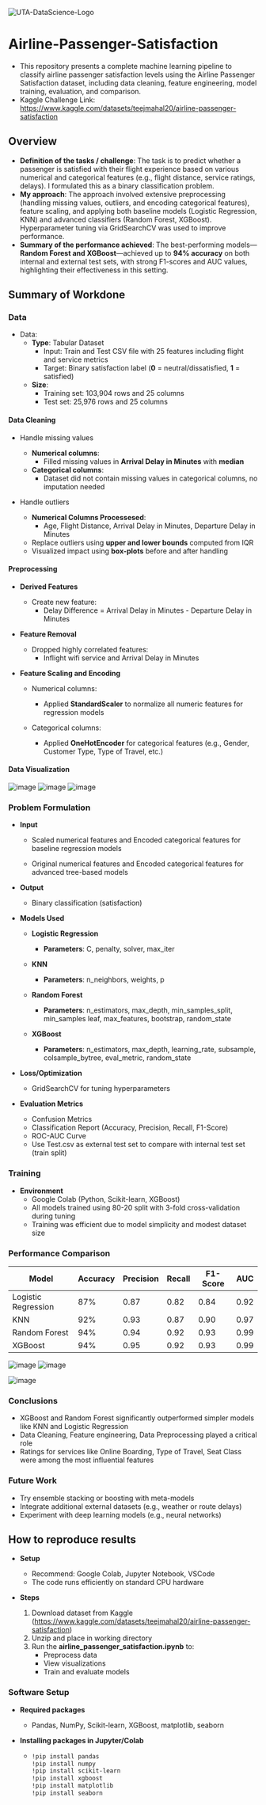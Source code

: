 ![UTA-DataScience-Logo](https://github.com/user-attachments/assets/6d626bcc-5430-4356-927b-97764939109d)

# Airline-Passenger-Satisfaction
* This repository presents a complete machine learning pipeline to classify airline passenger satisfaction levels using the Airline Passenger Satisfaction dataset, including data cleaning, feature engineering, model training, evaluation, and comparison.
* Kaggle Challenge Link: https://www.kaggle.com/datasets/teejmahal20/airline-passenger-satisfaction

## Overview

  * **Definition of the tasks / challenge**: The task is to predict whether a passenger is satisfied with their flight experience based on various numerical and categorical features (e.g., flight distance, service ratings, delays). I formulated this as a binary classification problem.
  * **My approach**: The approach involved extensive preprocessing (handling missing values, outliers, and encoding categorical features), feature scaling, and applying both baseline models (Logistic Regression, KNN) and advanced classifiers (Random Forest, XGBoost). Hyperparameter tuning via GridSearchCV was used to improve performance.
  * **Summary of the performance achieved**: The best-performing models—**Random Forest and XGBoost**—achieved up to **94% accuracy** on both internal and external test sets, with strong F1-scores and AUC values, highlighting their effectiveness in this setting.

## Summary of Workdone

### Data

* Data:
  * **Type**: Tabular Dataset
    * Input: Train and Test CSV file with 25 features including flight and service metrics
    * Target: Binary satisfaction label (**0** = neutral/dissatisfied, **1** = satisfied)
  * **Size**:
    * Training set: 103,904 rows and 25 columns
    * Test set: 25,976 rows and 25 columns
      
#### Data Cleaning

* Handle missing values
    * **Numerical columns**:
       * Filled missing values in **Arrival Delay in Minutes** with **median**
    * **Categorical columns**:
       * Dataset did not contain missing values in categorical columns, no imputation needed

* Handle outliers
    * **Numerical Columns Processesed**:
       * Age, Flight Distance, Arrival Delay in Minutes, Departure Delay in Minutes
    * Replace outliers using **upper and lower bounds** computed from IQR
    * Visualized impact using **box-plots** before and after handling

#### Preprocessing

* **Derived Features**
  * Create new feature:
    * Delay Difference = Arrival Delay in Minutes - Departure Delay in Minutes
      
* **Feature Removal**
  * Dropped highly correlated features:
    * Inflight wifi service and Arrival Delay in Minutes

* **Feature Scaling and Encoding**
  * Numerical columns:
    * Applied **StandardScaler** to normalize all numeric features for regression models
   
  * Categorical columns:
    * Applied **OneHotEncoder** for categorical features (e.g., Gender, Customer Type, Type of Travel, etc.)

#### Data Visualization
![image](https://github.com/user-attachments/assets/3393b2d3-ab7a-424b-bdf8-8f127b222f90)
![image](https://github.com/user-attachments/assets/1f16dc05-6dd0-4f1a-a8ed-53f0566bcfa4)
![image](https://github.com/user-attachments/assets/80f44a05-6681-43f2-a200-0f4a86b14447)




### Problem Formulation

  * **Input**
    * Scaled numerical features and Encoded categorical features for baseline regression models
      
    * Original numerical features and Encoded categorical features for advanced tree-based models
      
  * **Output**
    * Binary classification (satisfaction)
      
  * **Models Used**
    * **Logistic Regression**
      * **Parameters**: C, penalty, solver, max_iter

    * **KNN**
      * **Parameters**: n_neighbors, weights, p
        
    * **Random Forest**
      * **Parameters**: n_estimators, max_depth, min_samples_split, min_samples leaf, max_features, bootstrap, random_state

    * **XGBoost**
      * **Parameters**: n_estimators, max_depth, learning_rate, subsample, colsample_bytree, eval_metric, random_state
     
  * **Loss/Optimization**
    * GridSearchCV for tuning hyperparameters

  * **Evaluation Metrics**
    * Confusion Metrics
    * Classification Report (Accuracy, Precision, Recall, F1-Score)
    * ROC-AUC Curve
    * Use Test.csv as external test set to compare with internal test set (train split)
     
### Training
* **Environment**
  * Google Colab (Python, Scikit-learn, XGBoost)
  * All models trained using 80-20 split with 3-fold cross-validation during tuning
  * Training was efficient due to model simplicity and modest dataset size

### Performance Comparison

| Model               | Accuracy | Precision | Recall | F1-Score | AUC  |
| ------------------- | -------- | --------- | ------ | -------- | ---- |
| Logistic Regression | 87%      | 0.87      | 0.82   | 0.84     | 0.92 |
| KNN                 | 92%      | 0.93      | 0.87   | 0.90     | 0.97 |
| Random Forest       | 94%      | 0.94      | 0.92   | 0.93     | 0.99 |
| XGBoost             | 94%      | 0.95      | 0.92   | 0.93     | 0.99 |

![image](https://github.com/user-attachments/assets/dfcce4b0-8088-4cd6-bd89-af64f210bb19) 
![image](https://github.com/user-attachments/assets/953804b3-1c78-4c6b-84a1-61c039554592)

![image](https://github.com/user-attachments/assets/c90829a4-234f-46e8-a182-c9c2ccfe41e8)

### Conclusions
* XGBoost and Random Forest significantly outperformed simpler models like KNN and Logistic Regression
* Data Cleaning, Feature engineering, Data Preprocessing played a critical role
* Ratings for services like Online Boarding, Type of Travel, Seat Class were among the most influential features

### Future Work
* Try ensemble stacking or boosting with meta-models
* Integrate additional external datasets (e.g., weather or route delays)
* Experiment with deep learning models (e.g., neural networks)

## How to reproduce results
* **Setup**
  * Recommend: Google Colab, Jupyter Notebook, VSCode
  * The code runs efficiently on standard CPU hardware

* **Steps**
  1. Download dataset from Kaggle (https://www.kaggle.com/datasets/teejmahal20/airline-passenger-satisfaction)
  2. Unzip and place in working directory
  3. Run the **airline_passenger_satisfaction.ipynb** to:
     * Preprocess data
     * View visualizations
     * Train and evaluate models
       
### Software Setup
* **Required packages**
  * Pandas, NumPy, Scikit-learn, XGBoost, matplotlib, seaborn

* **Installing packages in Jupyter/Colab**
  * ```sh
    !pip install pandas
    !pip install numpy
    !pip install scikit-learn
    !pip install xgboost
    !pip install matplotlib
    !pip install seaborn
    ``` 






